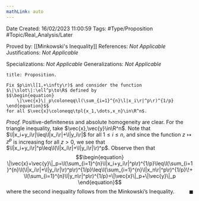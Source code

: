 ```yaml
---
mathLink: auto
---
```


<div class="topSpace"></div>

Date Created: 16/02/2023 11:00:59
Tags: #Type/Proposition #Topic/Real_Analysis/Later

Proved by: [[Minkowski's Inequality]]
References: <i>Not Applicable</i>
Justifications: <i>Not Applicable</i>

Specializations: <i>Not Applicable</i>
Generalizations: <i>Not Applicable</i>

``` ad-Proposition
title: Proposition.

Fix $p\in\l[1,+\infty\r)$ and consider the function $\|\slot\|:\ell^p\to\R$ defined by
$$\begin{equation}
    \|\vec{x}\|_p\coloneqq\l(\sum_{i=1}^{n}\l|x_i\r|^p\r)^{1/p}
\end{equation}$$
for all $\vec{x}\coloneqq\tpl{x_1,\dots,x_n}\in\R^n$.

```

<i>Proof.</i> Positive-definiteness and absolute homogeneity are clear. For the triangle inequality, take $\vec{x},\vec{y}\in\R^n$. Note that $\l|x_i+y_i\r|\leq\l|x_i\r|+\l|y_i\r|$ for all $1\leq i\leq n$, and since the function $z\mapsto z^p$ is increasing for all $z>0$, we see that $\l|x_i+y_i\r|^p\leq\l(\l|x_i\r|+\l|y_i\r|\r)^p$. Observe then that
$$\begin{equation}
    \|\vec{x}+\vec{y}\|_p=\l(\sum_{i=1}^{n}\l|x_i+y_i\r|^p\r)^{1/p}\leq\l(\sum_{i=1}^{n}\l(\l|x_i\r|+\l|y_i\r|\r)^p\r)^{1/p}\leq\l(\sum_{i=1}^{n}\l|x_n\r|^p\r)^{1/p}\!+\l(\sum_{i=1}^{n}\l|y_n\r|^p\r)^{1/p}=\|\vec{x}\|_p+\|\vec{y}\|_p
\end{equation}$$
where the second inequality follows from the Minkowski’s Inequality.<span style="float:right;">$\blacksquare$</span>
